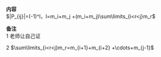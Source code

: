 **内容**  
$|P_{ij}|=(-1)^l，l=m_i+m_j  
+(m_i+m_j)\sum\limits_{i<r<j}m_r$  
  
**备注**  
1 老师让自己证  
  
2  $\sum\limits_{i<r<j}m_r=m_{i+1}+m_{i+2}  
+\cdots+m_{j-1}$  
